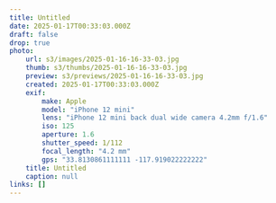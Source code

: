 ```yaml
---
title: Untitled
date: 2025-01-17T00:33:03.000Z
draft: false
drop: true
photo:
    url: s3/images/2025-01-16-16-33-03.jpg
    thumb: s3/thumbs/2025-01-16-16-33-03.jpg
    preview: s3/previews/2025-01-16-16-33-03.jpg
    created: 2025-01-17T00:33:03.000Z
    exif:
        make: Apple
        model: "iPhone 12 mini"
        lens: "iPhone 12 mini back dual wide camera 4.2mm f/1.6"
        iso: 125
        aperture: 1.6
        shutter_speed: 1/112
        focal_length: "4.2 mm"
        gps: "33.8130861111111 -117.919022222222"
    title: Untitled
    caption: null
links: []
---
```

